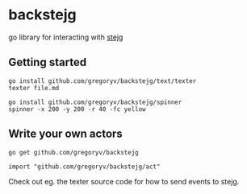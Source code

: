 # backstejg

go library for interacting with [stejg](http://stejg.7de.se)

## Getting started

    go install github.com/gregoryv/backstejg/text/texter
    texter file.md

	go install github.com/gregoryv/backstejg/spinner
	spinner -x 200 -y 200 -r 40 -fc yellow
	
## Write your own actors

    go get github.com/gregoryv/backstejg
   
    import "github.com/gregoryv/backstejg/act"
   

Check out eg. the texter source code for how to send events to stejg.
